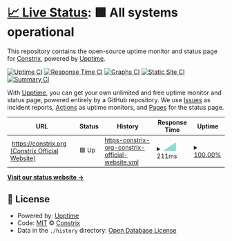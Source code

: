 # [📈 Live Status](https://status.constrix.org): <!--live status--> **🟩 All systems operational**

This repository contains the open-source uptime monitor and status page for [Constrix](https://status.constrix.org), powered by [Upptime](https://github.com/upptime/upptime).

[![Uptime CI](https://github.com/Constrix/Constrix-upptime/workflows/Uptime%20CI/badge.svg)](https://github.com/Constrix/Constrix-upptime/actions?query=workflow%3A%22Uptime+CI%22)
[![Response Time CI](https://github.com/Constrix/Constrix-upptime/workflows/Response%20Time%20CI/badge.svg)](https://github.com/Constrix/Constrix-upptime/actions?query=workflow%3A%22Response+Time+CI%22)
[![Graphs CI](https://github.com/Constrix/Constrix-upptime/workflows/Graphs%20CI/badge.svg)](https://github.com/Constrix/Constrix-upptime/actions?query=workflow%3A%22Graphs+CI%22)
[![Static Site CI](https://github.com/Constrix/Constrix-upptime/workflows/Static%20Site%20CI/badge.svg)](https://github.com/Constrix/Constrix-upptime/actions?query=workflow%3A%22Static+Site+CI%22)
[![Summary CI](https://github.com/Constrix/Constrix-upptime/workflows/Summary%20CI/badge.svg)](https://github.com/Constrix/Constrix-upptime/actions?query=workflow%3A%22Summary+CI%22)

With [Upptime](https://upptime.js.org), you can get your own unlimited and free uptime monitor and status page, powered entirely by a GitHub repository. We use [Issues](https://github.com/Constrix/Constrix-upptime/issues) as incident reports, [Actions](https://github.com/Constrix/Constrix-upptime/actions) as uptime monitors, and [Pages](https://status.constrix.org) for the status page.

<!--start: status pages-->
<!-- This summary is generated by Upptime (https://github.com/upptime/upptime) -->
<!-- Do not edit this manually, your changes will be overwritten -->
<!-- prettier-ignore -->
| URL | Status | History | Response Time | Uptime |
| --- | ------ | ------- | ------------- | ------ |
| <img alt="" src="https://icons.duckduckgo.com/ip3/constrix.org.ico" height="13"> [https://constrix.org (Constrix Official Website)](https://constrix.org) | 🟩 Up | [https-constrix-org-constrix-official-website.yml](https://github.com/Constrix/Constrix-upptime/commits/HEAD/history/https-constrix-org-constrix-official-website.yml) | <details><summary><img alt="Response time graph" src="./graphs/https-constrix-org-constrix-official-website/response-time-week.png" height="20"> 211ms</summary><br><a href="https://status.constrix.org/history/https-constrix-org-constrix-official-website"><img alt="Response time 211" src="https://img.shields.io/endpoint?url=https%3A%2F%2Fraw.githubusercontent.com%2FConstrix%2FConstrix-upptime%2FHEAD%2Fapi%2Fhttps-constrix-org-constrix-official-website%2Fresponse-time.json"></a><br><a href="https://status.constrix.org/history/https-constrix-org-constrix-official-website"><img alt="24-hour response time 211" src="https://img.shields.io/endpoint?url=https%3A%2F%2Fraw.githubusercontent.com%2FConstrix%2FConstrix-upptime%2FHEAD%2Fapi%2Fhttps-constrix-org-constrix-official-website%2Fresponse-time-day.json"></a><br><a href="https://status.constrix.org/history/https-constrix-org-constrix-official-website"><img alt="7-day response time 211" src="https://img.shields.io/endpoint?url=https%3A%2F%2Fraw.githubusercontent.com%2FConstrix%2FConstrix-upptime%2FHEAD%2Fapi%2Fhttps-constrix-org-constrix-official-website%2Fresponse-time-week.json"></a><br><a href="https://status.constrix.org/history/https-constrix-org-constrix-official-website"><img alt="30-day response time 211" src="https://img.shields.io/endpoint?url=https%3A%2F%2Fraw.githubusercontent.com%2FConstrix%2FConstrix-upptime%2FHEAD%2Fapi%2Fhttps-constrix-org-constrix-official-website%2Fresponse-time-month.json"></a><br><a href="https://status.constrix.org/history/https-constrix-org-constrix-official-website"><img alt="1-year response time 211" src="https://img.shields.io/endpoint?url=https%3A%2F%2Fraw.githubusercontent.com%2FConstrix%2FConstrix-upptime%2FHEAD%2Fapi%2Fhttps-constrix-org-constrix-official-website%2Fresponse-time-year.json"></a></details> | <details><summary><a href="https://status.constrix.org/history/https-constrix-org-constrix-official-website">100.00%</a></summary><a href="https://status.constrix.org/history/https-constrix-org-constrix-official-website"><img alt="All-time uptime 100.00%" src="https://img.shields.io/endpoint?url=https%3A%2F%2Fraw.githubusercontent.com%2FConstrix%2FConstrix-upptime%2FHEAD%2Fapi%2Fhttps-constrix-org-constrix-official-website%2Fuptime.json"></a><br><a href="https://status.constrix.org/history/https-constrix-org-constrix-official-website"><img alt="24-hour uptime 100.00%" src="https://img.shields.io/endpoint?url=https%3A%2F%2Fraw.githubusercontent.com%2FConstrix%2FConstrix-upptime%2FHEAD%2Fapi%2Fhttps-constrix-org-constrix-official-website%2Fuptime-day.json"></a><br><a href="https://status.constrix.org/history/https-constrix-org-constrix-official-website"><img alt="7-day uptime 100.00%" src="https://img.shields.io/endpoint?url=https%3A%2F%2Fraw.githubusercontent.com%2FConstrix%2FConstrix-upptime%2FHEAD%2Fapi%2Fhttps-constrix-org-constrix-official-website%2Fuptime-week.json"></a><br><a href="https://status.constrix.org/history/https-constrix-org-constrix-official-website"><img alt="30-day uptime 100.00%" src="https://img.shields.io/endpoint?url=https%3A%2F%2Fraw.githubusercontent.com%2FConstrix%2FConstrix-upptime%2FHEAD%2Fapi%2Fhttps-constrix-org-constrix-official-website%2Fuptime-month.json"></a><br><a href="https://status.constrix.org/history/https-constrix-org-constrix-official-website"><img alt="1-year uptime 100.00%" src="https://img.shields.io/endpoint?url=https%3A%2F%2Fraw.githubusercontent.com%2FConstrix%2FConstrix-upptime%2FHEAD%2Fapi%2Fhttps-constrix-org-constrix-official-website%2Fuptime-year.json"></a></details>

<!--end: status pages-->

[**Visit our status website →**](https://status.constrix.org)

## 📄 License

- Powered by: [Upptime](https://github.com/upptime/upptime)
- Code: [MIT](./LICENSE) © [Constrix](https://status.constrix.org)
- Data in the `./history` directory: [Open Database License](https://opendatacommons.org/licenses/odbl/1-0/)

